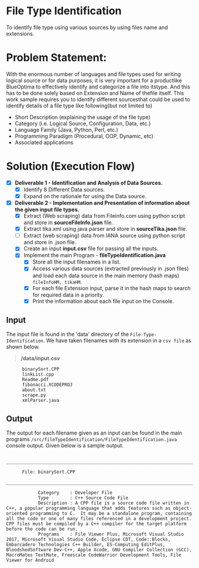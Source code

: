 # File Type Identification
To identify file type using various sources by using files name and extensions.


# Problem​ ​Statement: 
With​ ​the​ ​enormous​ ​number​ ​of​ ​languages​ ​and​ ​file​ ​types​ ​used​ ​for​ ​writing​ ​logical​ ​source​ ​or​ ​for​ ​data​ ​purposes,​ ​it is​ ​very​ ​important​ ​for​ ​a​ ​product​ ​like​ ​BlueOptima​ ​to​ ​effectively​ ​identify​ ​and​ ​categorize​ ​a​ ​file​ ​into​ ​its​ ​type.​ ​And this​ ​has​ ​to​ ​be​ ​done​ ​solely​ ​based​ ​on​ ​Extension​ ​and​ ​Name​ ​of​ ​the​ ​file​ ​itself. This​ ​work​ ​sample​ ​requires​ ​you​ ​to​ ​identify​ ​different​ ​sources​ ​that​ ​could​ ​be​ ​used​ ​to​ ​identify​ ​details​ ​of​ ​a​ ​file​ ​type like​ ​following​ ​(but​ ​not​ ​limited​ ​to) 

  - Short​ ​Description​ ​(explaining​ ​the​ ​usage​ ​of​ ​the​ ​file​ ​type)
  - Category​ ​(i.e.​ ​Logical​ ​Source,​ ​Configuration,​ ​Data,​ ​etc.) 
  -  Language​ ​Family​ ​(Java,​ ​Python,​ ​Perl,​ ​etc.) 
  -  Programming​ ​Paradigm​ ​(Procedural,​ ​OOP,​ ​Dynamic,​ ​etc) 
  -  Associated​ ​applications 
  
# Solution (Execution Flow)

- [x] **Deliverable 1 - Identification and Analysis of Data Sources.**
    - [x] Identify 8 Different Data sources.
    - [x] Expand on the rationale for using the Data source.
    
- [x] **Deliverable 2 - Implementation and Presentation of information about the given input file types.**
    - [x] Extract (Web scraping) data from Fileinfo.com using python script and store in **sourceFileInfo.json** file.
    - [x] Extract tika.xml using java parser and store in **sourceTika.json** file.
    - [ ] Extract (web scraping) data from IANA source using python script and store in .json file.
    - [x] Create an input **input.csv** file for passing all the inputs.
    - [x] Implement the main Program - **fileTypeIdentification.java**
      - [x] Store all the input filenames in a list.
      - [x] Access various data sources (extracted previously in .json files) and load each data source in the main memory (hash maps) `fileInfoHM, tikaHM`.
      - [x] For each file Extension input, parse it in the hash maps to search for required data in a priority.
      - [x] Print the information about each file input on the Console.

## Input

The input file is found in the 'data' directory of the `File-Type-Identification`. We have taken filenames with its extension in a `csv file` as shown below.

> **/data/input.csv**
```
      binarySort.CPP
      linkList.cpp
      Readme.pdf
      fibonacci.XCODEPROJ
      about.txt
      scrape.py
      xmlParser.java
```

## Output

The output for each filename given as an input can be found in the main programs `/src/fileTypeIdentification/FileTypeIdentification.java` console output. Given below is a sample output.

```
      ______________________________________________________________________________________________________________
 
      File: binarySort.CPP
      ______________________________________________________________________________________________________________
 
	        Category	: Developer File
	        Type		: C++ Source Code File
	        Description	: A CPP file is a source code file written in C++, a popular programming language that adds features such as object-oriented programming to C.  It may be a standalone program, containing all the code or one of many files referenced in a development project.  CPP files must be compiled by a C++ compiler for the target platform before the code can be run.
	        Programs	: File Viewer Plus, Microsoft Visual Studio 2017, Microsoft Visual Studio Code, Eclipse CDT, Code::Blocks, Embarcadero Technologies C++ Builder, ES-Computing EditPlus, BloodshedSoftware Dev-C++, Apple Xcode, GNU Compiler Collection (GCC), MacroMates TextMate, Freescale CodeWarrior Development Tools, File Viewer for Android
```


